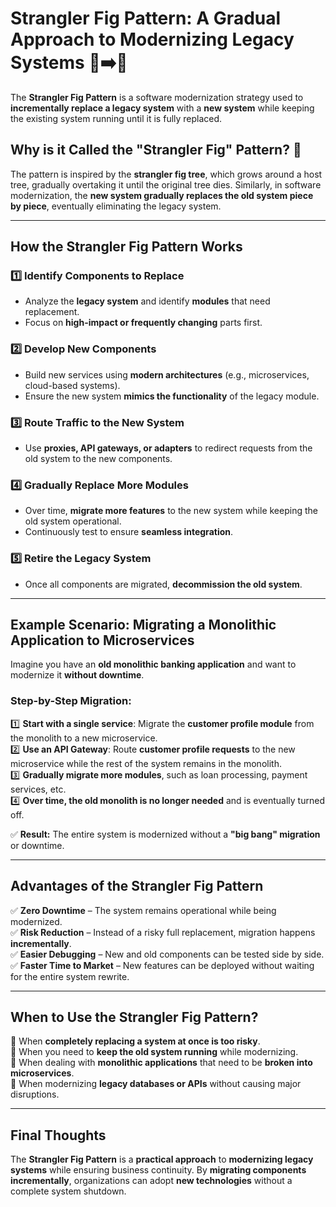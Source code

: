# Strangler Fig Pattern: A Gradual Approach to Modernizing Legacy Systems 🌱➡️🌳

The **Strangler Fig Pattern** is a software modernization strategy used to **incrementally replace a legacy system** with a **new system** while keeping the existing system running until it is fully replaced.

## **Why is it Called the "Strangler Fig" Pattern?** 🌿

The pattern is inspired by the **strangler fig tree**, which grows around a host tree, gradually overtaking it until the original tree dies. Similarly, in software modernization, the **new system gradually replaces the old system piece by piece**, eventually eliminating the legacy system.

---

## **How the Strangler Fig Pattern Works**

### **1️⃣ Identify Components to Replace**

- Analyze the **legacy system** and identify **modules** that need replacement.
- Focus on **high-impact or frequently changing** parts first.

### **2️⃣ Develop New Components**

- Build new services using **modern architectures** (e.g., microservices, cloud-based systems).
- Ensure the new system **mimics the functionality** of the legacy module.

### **3️⃣ Route Traffic to the New System**

- Use **proxies, API gateways, or adapters** to redirect requests from the old system to the new components.

### **4️⃣ Gradually Replace More Modules**

- Over time, **migrate more features** to the new system while keeping the old system operational.
- Continuously test to ensure **seamless integration**.

### **5️⃣ Retire the Legacy System**

- Once all components are migrated, **decommission the old system**.

---

## **Example Scenario: Migrating a Monolithic Application to Microservices**

Imagine you have an **old monolithic banking application** and want to modernize it **without downtime**.

### **Step-by-Step Migration:**

1️⃣ **Start with a single service**: Migrate the **customer profile module** from the monolith to a new microservice.  
2️⃣ **Use an API Gateway**: Route **customer profile requests** to the new microservice while the rest of the system remains in the monolith.  
3️⃣ **Gradually migrate more modules**, such as loan processing, payment services, etc.  
4️⃣ **Over time, the old monolith is no longer needed** and is eventually turned off.

✅ **Result:** The entire system is modernized without a **"big bang" migration** or downtime.

---

## **Advantages of the Strangler Fig Pattern**

✅ **Zero Downtime** – The system remains operational while being modernized.  
✅ **Risk Reduction** – Instead of a risky full replacement, migration happens **incrementally**.  
✅ **Easier Debugging** – New and old components can be tested side by side.  
✅ **Faster Time to Market** – New features can be deployed without waiting for the entire system rewrite.

---

## **When to Use the Strangler Fig Pattern?**

🔹 When **completely replacing a system at once is too risky**.  
🔹 When you need to **keep the old system running** while modernizing.  
🔹 When dealing with **monolithic applications** that need to be **broken into microservices**.  
🔹 When modernizing **legacy databases or APIs** without causing major disruptions.

---

## **Final Thoughts**

The **Strangler Fig Pattern** is a **practical approach** to **modernizing legacy systems** while ensuring business continuity. By **migrating components incrementally**, organizations can adopt **new technologies** without a complete system shutdown.
